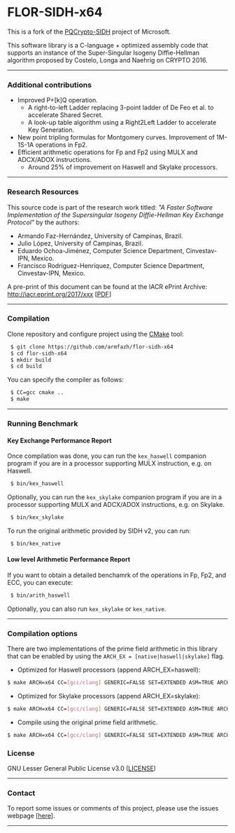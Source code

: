 # FLOR-SIDH-x64

This is a fork of the [PQCrypto-SIDH](https://github.com/Microsoft/PQCrypto-SIDH) project of Microsoft.

This software library is a C-language + optimized assembly code that supports an instance of the Super-Singular Isogeny Diffie-Hellman algorithm proposed by Costelo, Longa and Naehrig on CRYPTO 2016.


----

### Additional contributions
 * Improved P+[k]Q operation. 
    * A right-to-left Ladder replacing 3-point ladder of De Feo et al. to accelerate Shared Secret.
    * A look-up table algorithm using a Right2Left Ladder to accelerate Key Generation.
 * New point tripling formulas for Montgomery curves. Improvement of 1M-1S-1A operations in Fp2. 
 * Efficient arithmetic operations for Fp and Fp2 using MULX and ADCX/ADOX instructions.
    * Around 25\% of improvement on Haswell and Skylake processors. 

---

### Research Resources

This source code is part of the research work titled: 
*"A Faster Software Implementation of the Supersingular Isogeny Diffie-Hellman Key Exchange Protocol"*
by the authors:
 * Armando Faz-Hernández, University of Campinas, Brazil.
 * Julio López, University of Campinas, Brazil.
 * Eduardo Ochoa-Jiménez, Computer Science Department, Cinvestav-IPN, Mexico.
 * Francisco Rodríguez-Henríquez, Computer Science Department, Cinvestav-IPN, Mexico.


A pre-print of this document can be found at the IACR ePrint Archive: http://iacr.eprint.org/2017/xxx [[PDF](https://eprint.iacr.org/2017/)]
 

---

### Compilation
Clone repository and configure project using the [CMake](https://cmake.org/) tool:

```sh
 $ git clone https://github.com/armfazh/flor-sidh-x64
 $ cd flor-sidh-x64
 $ mkdir build
 $ cd build
```
You can specify the compiler as follows:
```sh
 $ CC=gcc cmake ..
 $ make
```

----

### Running Benchmark

#### Key Exchange Performance Report
Once compilation was done, you can run the ```kex_haswell``` companion program if you are in a processor supporting MULX instruction, e.g. on Haswell.
```sh
 $ bin/kex_haswell
```

Optionally, you can run the ```kex_skylake``` companion program if you are in a processor supporting MULX and ADCX/ADOX instructions, e.g. on Skylake.
```sh
 $ bin/kex_skylake
```

To run the original arithmetic provided by SIDH v2, you can run:  
```sh
 $ bin/kex_native
```

#### Low level Arithmetic Performance Report
If you want to obtain a detailed benchamrk of the operations in Fp, Fp2, and ECC, you can  execute:  
```sh
 $ bin/arith_haswell
```
Optionally, you can also run ```kex_skylake```  or ```kex_native```. 


----


### Compilation options

There are two implementations of the prime field arithmetic in this library that can be enabled by using the ```ARCH_EX = [native|haswell|skylake]```
flag. 

 * Optimized for Haswell processors (append ARCH_EX=haswell):

```sh
$ make ARCH=x64 CC=[gcc/clang] GENERIC=FALSE SET=EXTENDED ASM=TRUE ARCH_EX=haswell
```

 * Optimized for Skylake processors (append ARCH_EX=skylake):

```sh
$ make ARCH=x64 CC=[gcc/clang] GENERIC=FALSE SET=EXTENDED ASM=TRUE ARCH_EX=skylake
```

 * Compile using the original prime field arithmetic.

```sh
$ make ARCH=x64 CC=[gcc/clang] GENERIC=FALSE SET=EXTENDED ASM=TRUE ARCH_EX=native
```


### License 
GNU Lesser General Public License v3.0 ([LICENSE](https://www.gnu.org/licenses/lgpl-3.0.txt))

----

### Contact 

To report some issues or comments of this project, please use the issues webpage [[here](https://github.com/armfazh/flor-sidh-x64/issues)]. 

----
